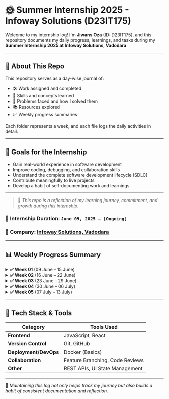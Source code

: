 # 🌞 Summer Internship 2025 - Infoway Solutions (D23IT175)

Welcome to my internship log! I'm **Jiwans Oza** (ID: D23IT175), and this repository documents my daily progress, learnings, and tasks during my **Summer Internship 2025 at Infoway Solutions, Vadodara**.

---

## 📌 About This Repo

This repository serves as a day-wise journal of:
- 🛠️ Work assigned and completed
- 🧠 Skills and concepts learned
- 🧩 Problems faced and how I solved them
- 📚 Resources explored
- 📈 Weekly progress summaries

Each folder represents a week, and each file logs the daily activities in detail.

---

## 🚀 Goals for the Internship

- Gain real-world experience in software development
- Improve coding, debugging, and collaboration skills
- Understand the complete software development lifecycle (SDLC)
- Contribute meaningfully to live projects
- Develop a habit of self-documenting work and learnings

---

> 🧠 *This repo is a reflection of my learning journey, commitment, and growth during this internship.*

### 📅 Internship Duration: `June 09, 2025 – [Ongoing]`  
### 🏢 Company: [Infoway Solutions, Vadodara](https://infowaysolutions.com)

---

## 📊 Weekly Progress Summary

<details>
<summary><strong>✅ Week 01</strong> (09 June – 15 June)</summary>

| Day | Date       | Summary                                                                |
|-----|------------|------------------------------------------------------------------------|
| 01  | 09-06-2025 | Cloned repo, explored existing project, understood workflow            |
| 02  | 10-06-2025 | UI setup for auto dialer & follow-up; explored Git & Docker basics     |
| 03  | 11-06-2025 | Referenced old branch; worked on follow-up tab UI & autodialer logic   |
| 04  | 12-06-2025 | Add contact + call trigger & follow-up UI                              |
| 05  | 13-06-2025 | Follow-up templates and call refinement                                |
| 06  | 14-06-2025 | Off Day                                                                 |
| 07  | 15-06-2025 | Off Day                                                                 |

🔗 [View Week 01 Logs](./week-01/)
</details>

<details>
<summary><strong>✅ Week 02</strong> (16 June – 22 June)</summary>

| Day | Date       | Summary                                                                |
|-----|------------|------------------------------------------------------------------------|
| 08  | 16-06-2025 | Bulk call logic implemented                                            |
| 09  | 17-06-2025 | Follow-up module implementation                                        |
| 10  | 18-06-2025 | Follow-up SMS + Docker documentation                                   |
| 11  | 19-06-2025 | Integrated logs module with team member's code                         |
| 12  | 20-06-2025 | Refined follow-up SMS content                                          |
| 13  | 21-06-2025 | Off Day                                                                 |
| 14  | 22-06-2025 | Off Day                                                                 |

🔗 [View Week 02 Logs](./week-02/)
</details>

<details>
<summary><strong>✅ Week 03</strong> (23 June – 29 June)</summary>

| Day | Date       | Summary                                                                |
|-----|------------|------------------------------------------------------------------------|
| 15  | 23-06-2025 | Parallel logic for bulk calls                                          |
| 16  | 24-06-2025 | Completed bulk call module                                             |
| 17  | 25-06-2025 | Assisted in follow-up scripting for interested leads                   |
| 18  | 26-06-2025 | Dynamic call script with scheduled message logic                       |
| 19  | 27-06-2025 | Completed the full communication module                                |
| 20  | 28-06-2025 | Off Day                                                                 |
| 21  | 29-06-2025 | Off Day                                                                 |

🔗 [View Week 03 Logs](./week-03/)
</details>

<details>
<summary><strong>✅ Week 04</strong> (30 June – 06 July)</summary>

| Day | Date       | Summary                                                                |
|-----|------------|------------------------------------------------------------------------|
| 22  | 30-06-2025 | Initial setup for Campaign Management (User Story 5.1)                |
| 23  | 01-07-2025 | Worked on edit campaign setup UI                                       |
| 24  | 02-07-2025 | Completed phone call integration in campaign                           |
| 25  | 03-07-2025 | Tested complete campaign setup for demo                                |
| 26  | 04-07-2025 | Added edit controls based on feedback                                  |
| 27  | 05-07-2025 | Off Day                                                                 |
| 28  | 06-07-2025 | Off Day                                                                 |

🔗 [View Week 04 Logs](./week-04/)
</details>

<details>
<summary><strong>✅ Week 05</strong> (07 July – 13 July)</summary>

| Day | Date       | Summary                                                                |
|-----|------------|------------------------------------------------------------------------|
| 29  | 07-07-2025 | Worked on color palette; faced styling issues                          |
| 30  | 08-07-2025 | Completed color palette and font settings                              |
| 31  | 09-07-2025 | Started User Story 6; created basic UI structure                        |
| 32  | 10-07-2025 | Almost completed Performance Dashboard; faced minor errors             |
| 33  | 11-07-2025 | Completed Performance Dashboard with final fixes                       |
| 34  | 12-07-2025 | Off Day                                                                 |
| 35  | 13-07-2025 | Off Day                                                                 |

🔗 [View Week 05 Logs](./week-05/)
</details>

---

## 🧰 Tech Stack & Tools

| Category         | Tools Used                         |
|------------------|------------------------------------|
| **Frontend**     | JavaScript, React                  |
| **Version Control** | Git, GitHub                     |
| **Deployment/DevOps** | Docker (Basics)              |
| **Collaboration** | Feature Branching, Code Reviews   |
| **Other**        | REST APIs, UI State Management     |

---

📘 _Maintaining this log not only helps track my journey but also builds a habit of consistent documentation and reflection._
